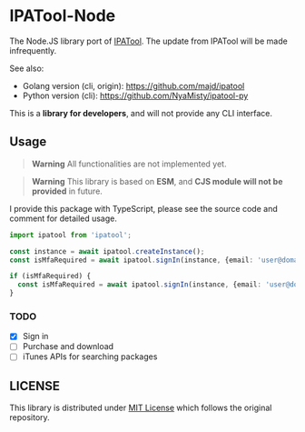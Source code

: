 # IPATool-Node

The Node.JS library port of [IPATool](https://github.com/majd/ipatool).
The update from IPATool will be made infrequently.

See also:
- Golang version (cli, origin): https://github.com/majd/ipatool
- Python version (cli): https://github.com/NyaMisty/ipatool-py

This is a **library for developers**, and will not provide any CLI interface.

## Usage

> **Warning** All functionalities are not implemented yet.

> **Warning** This library is based on **ESM**, and **CJS module will not be provided** in future.

I provide this package with TypeScript, please see the source code and comment for detailed usage.

```typescript
import ipatool from 'ipatool';

const instance = await ipatool.createInstance();
const isMfaRequired = await ipatool.signIn(instance, {email: 'user@domain.tld', password: ''});

if (isMfaRequired) {
  const isMfaRequired = await ipatool.signIn(instance, {email: 'user@domain.tld', password: '', token: '000000'});
}
```

### TODO

- [x] Sign in
- [ ] Purchase and download
- [ ] iTunes APIs for searching packages

## LICENSE

This library is distributed under [MIT License](/LICENSE) which follows the original repository.
